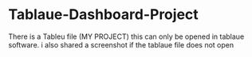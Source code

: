 # Tablaue-Dashboard-Project
There is a Tableu file (MY PROJECT) this can only be opened in tablaue software.
i also shared a screenshot if the tablaue file does not open 
